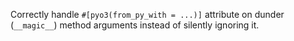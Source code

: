 Correctly handle `#[pyo3(from_py_with = ...)]` attribute on dunder (`__magic__`) method arguments instead of silently ignoring it.
